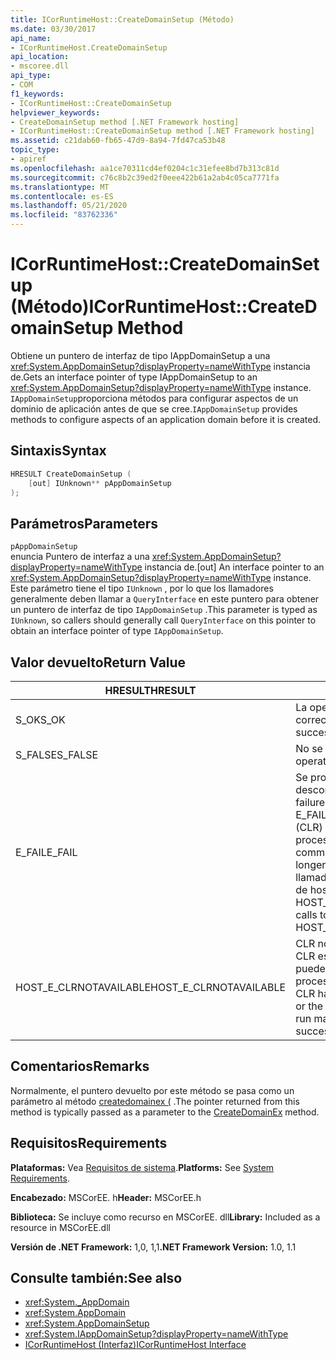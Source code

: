 ```yaml
---
title: ICorRuntimeHost::CreateDomainSetup (Método)
ms.date: 03/30/2017
api_name:
- ICorRuntimeHost.CreateDomainSetup
api_location:
- mscoree.dll
api_type:
- COM
f1_keywords:
- ICorRuntimeHost::CreateDomainSetup
helpviewer_keywords:
- CreateDomainSetup method [.NET Framework hosting]
- ICorRuntimeHost::CreateDomainSetup method [.NET Framework hosting]
ms.assetid: c21dab60-fb65-47d9-8a94-7fd47ca53b48
topic_type:
- apiref
ms.openlocfilehash: aa1ce70311cd4ef0204c1c31efee8bd7b313c81d
ms.sourcegitcommit: c76c8b2c39ed2f0eee422b61a2ab4c05ca7771fa
ms.translationtype: MT
ms.contentlocale: es-ES
ms.lasthandoff: 05/21/2020
ms.locfileid: "83762336"
---
```

# <a name="icorruntimehostcreatedomainsetup-method"></a><span data-ttu-id="a2bcd-102">ICorRuntimeHost::CreateDomainSetup (Método)</span><span class="sxs-lookup"><span data-stu-id="a2bcd-102">ICorRuntimeHost::CreateDomainSetup Method</span></span>
<span data-ttu-id="a2bcd-103">Obtiene un puntero de interfaz de tipo IAppDomainSetup a una <xref:System.AppDomainSetup?displayProperty=nameWithType> instancia de.</span><span class="sxs-lookup"><span data-stu-id="a2bcd-103">Gets an interface pointer of type IAppDomainSetup to an <xref:System.AppDomainSetup?displayProperty=nameWithType> instance.</span></span> <span data-ttu-id="a2bcd-104">`IAppDomainSetup`proporciona métodos para configurar aspectos de un dominio de aplicación antes de que se cree.</span><span class="sxs-lookup"><span data-stu-id="a2bcd-104">`IAppDomainSetup` provides methods to configure aspects of an application domain before it is created.</span></span>  
  
## <a name="syntax"></a><span data-ttu-id="a2bcd-105">Sintaxis</span><span class="sxs-lookup"><span data-stu-id="a2bcd-105">Syntax</span></span>  
  
```cpp  
HRESULT CreateDomainSetup (  
    [out] IUnknown** pAppDomainSetup  
);  
```  
  
## <a name="parameters"></a><span data-ttu-id="a2bcd-106">Parámetros</span><span class="sxs-lookup"><span data-stu-id="a2bcd-106">Parameters</span></span>  
 `pAppDomainSetup`  
 <span data-ttu-id="a2bcd-107">enuncia Puntero de interfaz a una <xref:System.AppDomainSetup?displayProperty=nameWithType> instancia de.</span><span class="sxs-lookup"><span data-stu-id="a2bcd-107">[out] An interface pointer to an <xref:System.AppDomainSetup?displayProperty=nameWithType> instance.</span></span> <span data-ttu-id="a2bcd-108">Este parámetro tiene el tipo `IUnknown` , por lo que los llamadores generalmente deben llamar a `QueryInterface` en este puntero para obtener un puntero de interfaz de tipo `IAppDomainSetup` .</span><span class="sxs-lookup"><span data-stu-id="a2bcd-108">This parameter is typed as `IUnknown`, so callers should generally call `QueryInterface` on this pointer to obtain an interface pointer of type `IAppDomainSetup`.</span></span>  
  
## <a name="return-value"></a><span data-ttu-id="a2bcd-109">Valor devuelto</span><span class="sxs-lookup"><span data-stu-id="a2bcd-109">Return Value</span></span>  
  
|<span data-ttu-id="a2bcd-110">HRESULT</span><span class="sxs-lookup"><span data-stu-id="a2bcd-110">HRESULT</span></span>|<span data-ttu-id="a2bcd-111">Descripción</span><span class="sxs-lookup"><span data-stu-id="a2bcd-111">Description</span></span>|  
|-------------|-----------------|  
|<span data-ttu-id="a2bcd-112">S_OK</span><span class="sxs-lookup"><span data-stu-id="a2bcd-112">S_OK</span></span>|<span data-ttu-id="a2bcd-113">La operación se realizó correctamente.</span><span class="sxs-lookup"><span data-stu-id="a2bcd-113">The operation was successful.</span></span>|  
|<span data-ttu-id="a2bcd-114">S_FALSE</span><span class="sxs-lookup"><span data-stu-id="a2bcd-114">S_FALSE</span></span>|<span data-ttu-id="a2bcd-115">No se pudo completar la operación.</span><span class="sxs-lookup"><span data-stu-id="a2bcd-115">The operation failed to complete.</span></span>|  
|<span data-ttu-id="a2bcd-116">E_FAIL</span><span class="sxs-lookup"><span data-stu-id="a2bcd-116">E_FAIL</span></span>|<span data-ttu-id="a2bcd-117">Se produjo un error grave desconocido.</span><span class="sxs-lookup"><span data-stu-id="a2bcd-117">An unknown, catastrophic failure occurred.</span></span> <span data-ttu-id="a2bcd-118">Si un método devuelve E_FAIL, el Common Language Runtime (CLR) ya no se puede usar en el proceso.</span><span class="sxs-lookup"><span data-stu-id="a2bcd-118">If a method returns E_FAIL, the common language runtime (CLR) is no longer usable in the process.</span></span> <span data-ttu-id="a2bcd-119">Las llamadas subsiguientes a cualquier API de hospedaje devuelven HOST_E_CLRNOTAVAILABLE.</span><span class="sxs-lookup"><span data-stu-id="a2bcd-119">Subsequent calls to any hosting APIs return HOST_E_CLRNOTAVAILABLE.</span></span>|  
|<span data-ttu-id="a2bcd-120">HOST_E_CLRNOTAVAILABLE</span><span class="sxs-lookup"><span data-stu-id="a2bcd-120">HOST_E_CLRNOTAVAILABLE</span></span>|<span data-ttu-id="a2bcd-121">CLR no se ha cargado en un proceso o CLR está en un estado en el que no puede ejecutar código administrado ni procesar la llamada correctamente.</span><span class="sxs-lookup"><span data-stu-id="a2bcd-121">The CLR has not been loaded into a process, or the CLR is in a state in which it cannot run managed code or process the call successfully.</span></span>|  
  
## <a name="remarks"></a><span data-ttu-id="a2bcd-122">Comentarios</span><span class="sxs-lookup"><span data-stu-id="a2bcd-122">Remarks</span></span>  
 <span data-ttu-id="a2bcd-123">Normalmente, el puntero devuelto por este método se pasa como un parámetro al método [createdomainex (](icorruntimehost-createdomainex-method.md) .</span><span class="sxs-lookup"><span data-stu-id="a2bcd-123">The pointer returned from this method is typically passed as a parameter to the [CreateDomainEx](icorruntimehost-createdomainex-method.md) method.</span></span>  
  
## <a name="requirements"></a><span data-ttu-id="a2bcd-124">Requisitos</span><span class="sxs-lookup"><span data-stu-id="a2bcd-124">Requirements</span></span>  
 <span data-ttu-id="a2bcd-125">**Plataformas:** Vea [Requisitos de sistema](../../get-started/system-requirements.md).</span><span class="sxs-lookup"><span data-stu-id="a2bcd-125">**Platforms:** See [System Requirements](../../get-started/system-requirements.md).</span></span>  
  
 <span data-ttu-id="a2bcd-126">**Encabezado:** MSCorEE. h</span><span class="sxs-lookup"><span data-stu-id="a2bcd-126">**Header:** MSCorEE.h</span></span>  
  
 <span data-ttu-id="a2bcd-127">**Biblioteca:** Se incluye como recurso en MSCorEE. dll</span><span class="sxs-lookup"><span data-stu-id="a2bcd-127">**Library:** Included as a resource in MSCorEE.dll</span></span>  
  
 <span data-ttu-id="a2bcd-128">**Versión de .NET Framework:** 1,0, 1,1</span><span class="sxs-lookup"><span data-stu-id="a2bcd-128">**.NET Framework Version:** 1.0, 1.1</span></span>  
  
## <a name="see-also"></a><span data-ttu-id="a2bcd-129">Consulte también:</span><span class="sxs-lookup"><span data-stu-id="a2bcd-129">See also</span></span>

- <xref:System._AppDomain>
- <xref:System.AppDomain>
- <xref:System.AppDomainSetup>
- <xref:System.IAppDomainSetup?displayProperty=nameWithType>
- [<span data-ttu-id="a2bcd-130">ICorRuntimeHost (Interfaz)</span><span class="sxs-lookup"><span data-stu-id="a2bcd-130">ICorRuntimeHost Interface</span></span>](icorruntimehost-interface.md)
